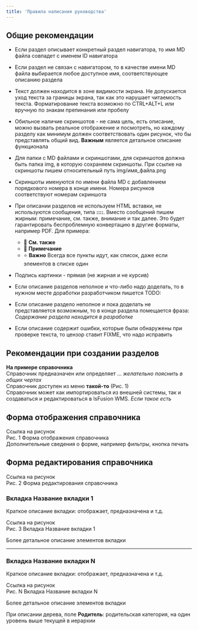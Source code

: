 ```yaml
---
title: 'Правила написания руководства'
---
```


## Общие рекомендации
- Если раздел описывает конкретный раздел навигатора, то имя MD файла совпадет с именем ID навигатора
- Если раздел не связан с навигатором, то в качестве имени MD файла выбирается любое доступное имя, соответствующее
  описанию раздела
- Текст должен находится в зоне видимости экрана. Не допускается уход текста за границы экрана, так как это нарушает
  читаемость текста. Форматирование текста возможно по CTRL+ALT+L или вручную по знакам препинания или пробелу
- Обильное наличие скриншотов - не сама цель, есть описание, можно вызвать реальное отображение и посмотреть,
  но каждому разделу как минимум должен соответствовать один рисунок, что бы представлять общий вид. **Важным** является
  детальное описание функционала
- Для папки с MD файлами и скриншотами, для скриншотов должна быть папка img, в которую сохраняем скриншоты. При ссылке
  на скриншоты пишем относительный путь img/имя_файла.png 
- Скриншоты именуются по имени файла MD с добавлением порядкового номера в конце имени. Номера рисунков соответствуют
  номерам скриншота 
- При описании разделов не используем HTML вставки, не используются сообщения, типа **::::**. Вместо сообщений пишем жирным:
  примечание, см. также, внимание и так далее. Это будет гарантировать беспроблемную конвертацию в другие форматы,
  например PDF. Для примера:
  - 👀 **См. также**
  - 💬 **Примечание**
  - ⭐ **Важно**
  Всегда все пункты идут, как список, даже если элементов в списке один
- Подпись картинки - прямая (не жирная и не курсив)
- Если описание разделов неполное и что-либо надо доделать, то в нужном месте доработки разработчиком пишется TODO:  

  [//]: # (todo - этот текст приводится для примера: требуется доработка)
- Если описание раздело неполное и пока доделать не представляется возможным, то в конце раздела помещается фраза:
  _Содержание раздела находится в разработке_
- Если описание содержит ошибки, которые были обнаружены при проверке текста, то цензор ставит FIXME, что надо
  исправить

  [//]: # (fixme - этот текст приводится для примера: необходимо исправить)

## Рекомендации при создании разделов
**На примере справочника**<br/>
Справочник предназначен или определяет ... _желательно пояснить в общих чертах_<br/>
Справочник доступен из меню **такой-то** (Рис. 1)<br/>
Справочник может как импортироваться из внешней системы, так и создаваться и редактироваться в lsFusion WMS. _Если такое
есть_<br/>

## Форма отображения справочника

Ссылка на рисунок<br/> 
Рис. 1 Форма отображения справочника<br/>
Дополнительные сведения о форме, например фильтры, кнопка печать


## Форма редактирования справочника

Ссылка на рисунок<br/>
Рис. 2 Форма редактирования справочника<br/>

### Вкладка Название вкладки 1
Краткое описание вкладки: отображает, предназначена и т.д.

Ссылка на рисунок<br/>
Рис. 3 Вкладка Название вкладки 1<br/>

Более детальное описание элементов вкладки
***

### Вкладка Название вкладки N
Краткое описание вкладки: отображает, предназначена и т.д.

Ссылка на рисунок<br/>
Рис. N Вкладка Название вкладки N<br/>

Более детальное описание элементов вкладки



При описании дерева, поле **Родитель**: родительская категория, на один уровень выше текущей в иерархии
